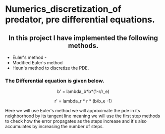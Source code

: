 <h1>Numerics_discretization_of predator, pre differential equations.</h1> 
<h2 align =center> In this project I have implemented the following methods. </h2> 

- Euler's method -
- Modified Euler's method
- Heun's method to discretize the PDE.
  
<h3> The Differential equation is given below. </h3>
<p align = center> b' = lambda_b*b*(1-r/r_e)</p>
<p align = center >  r' = lambda_r * r * (b/b_e -1) </p>
<p> Here we will use Euler's method we will approximate the pde in its neighborhood by its tangent line meaning we will use the first step methods to check how the error propagates as the steps increase and it's also accumulates by increasing the number of steps. </p>
